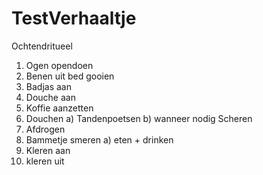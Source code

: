 # TestVerhaaltje
Ochtendritueel
1) Ogen opendoen
2) Benen uit bed gooien
3) Badjas aan
4) Douche aan
5) Koffie aanzetten
6) Douchen
  a) Tandenpoetsen
  b) wanneer nodig Scheren
7) Afdrogen
8) Bammetje smeren
  a) eten + drinken
9) Kleren aan
10) kleren uit
